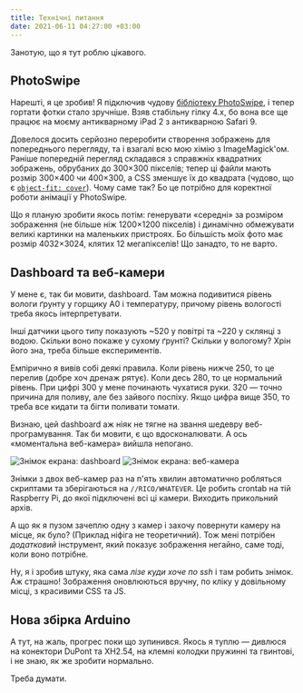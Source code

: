 ```yaml
---
title: Технічні питання
date: 2021-06-11 04:27:00 +03:00
---
```


Занотую, що я тут роблю цікавого.


PhotoSwipe
----------

Нарешті, я це зробив! Я підключив чудову [бібліотеку PhotoSwipe][1], і тепер гортати фотки стало зручніше. Взяв стабільну гілку 4.x, бо вона все ще працює на моєму антикварному iPad 2 з антикварною Safari 9.

Довелося досить серйозно переробити створення зображень для попереднього перегляду, та і взагалі всю мою хімію з ImageMagick'ом. Раніше попередній перегляд складався з справжніх квадратних зображень, обрубаних до 300×300 пікселів; тепер ці файли мають розмір 300×400 чи 400×300, а CSS зменшує їх до квадрата (чудово, що є [`object-fit: cover`][2]). Чому саме так? Бо це потрібно для коректної роботи анімації у PhotoSwipe.

Що я планую зробити якось потім: генерувати «середні» за розміром зображення (не більше ніж 1200×1200 пікселів) і динамічно обмежувати великі картинки на маленьких пристроях. Бо більшість моїх фото має розмір 4032×3024, клятих 12 мегапікселів! Що занадто, то не варто.


Dashboard та веб-камери
-----------------------

У мене є, так би мовити, dashboard. Там можна подивитися рівень вологи ґрунту у горщику A0 і температуру, причому рівень вологості треба якось інтерпретувати.

Інші датчики цього типу показують ~520 у повітрі та ~220 у склянці з водою. Скільки воно покаже у сухому ґрунті? Скільки у вологому? Хрін його зна, треба більше експериментів.

Емпірично я вивів собі деякі правила. Коли рівень нижче 250, то це перелив (добре хоч дренаж рятує). Коли десь 280, то це нормальний рівень. При цифрі 300 у мене починають чухатися руки. 320 — точно причина для поливу, але без зайвого поспіху. Якщо цифра вище 350, то треба все кидати та бігти поливати томати.

Визнаю, цей dashboard аж ніяк не тягне на звання шедевру веб-програмування. Так би мовити, є що вдосконалювати. А ось «моментальна веб-камера» вийшла непогано.

<img src="dashboard.png" style="max-width: 100%" alt="Знімок екрана: dashboard">
<img src="webcam.jpg" style="max-width: 100%" alt="Знімок екрана: веб-камера">

Знімки з двох веб-камер раз на п'ять хвилин автоматично робляться скриптами та зберігаються на `//RICO/WHATEVER`. Це робить crontab на тій Raspberry Pi, до якої підключені всі ці камери. Виходить прикольний архів.

А що як я пузом зачеплю одну з камер і захочу повернути камеру на місце, як було? (Приклад ніфіга не теоретичний). Тож мені потрібен _додатковий_ інструмент, який показує зображення негайно, саме тоді, коли воно потрібне.

Ну, я і зробив штуку, яка сама _лізе куди хоче по ssh_ і там робить знімок. Аж страшно! Зображення оновлюються вручну, по кліку у довільному місці, з красивими CSS та JS.


Нова збірка Arduino
-------------------

А тут, на жаль, прогрес поки що зупинився. Якось я туплю — дивлюся на конектори DuPont та XH2.54, на клемні колодки пружинні та гвинтові, і не знаю, як же зробити нормально.

Треба думати.

[1]: https://photoswipe.com/
[2]: https://developer.mozilla.org/en-US/docs/Web/CSS/object-fit
